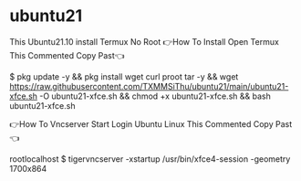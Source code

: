 # ubuntu21
This Ubuntu21.10 install Termux No Root
👉How To Install Open Termux This Commented Copy
Past👈

$ pkg update -y && pkg install wget curl proot tar -y && wget https://raw.githubusercontent.com/TXMMSiThu/ubuntu21/main/ubuntu21-xfce.sh -O ubuntu21-xfce.sh && chmod +x ubuntu21-xfce.sh && bash ubuntu21-xfce.sh

👉How To Vncserver Start Login Ubuntu Linux This Commented Copy Past👈

rootlocalhost $ tigervncserver -xstartup /usr/bin/xfce4-session -geometry 1700x864
